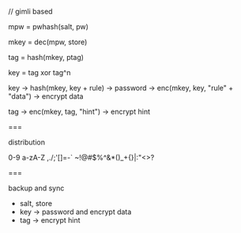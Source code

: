 // gimli based

mpw = pwhash(salt, pw)

mkey = dec(mpw, store)

tag = hash(mkey, ptag)

key = tag xor tag^n

key -> hash(mkey, key + rule) -> password
	-> enc(mkey, key, "rule" + "data") -> encrypt data

tag -> enc(mkey, tag, "hint") -> encrypt hint

===

distribution

0-9
a-zA-Z
,./;'[]=-\`
~!@#$%^&*()_+{}|:"<>?

===

backup and sync

+ salt, store
+ key -> password and encrypt data
+ tag -> encrypt hint

